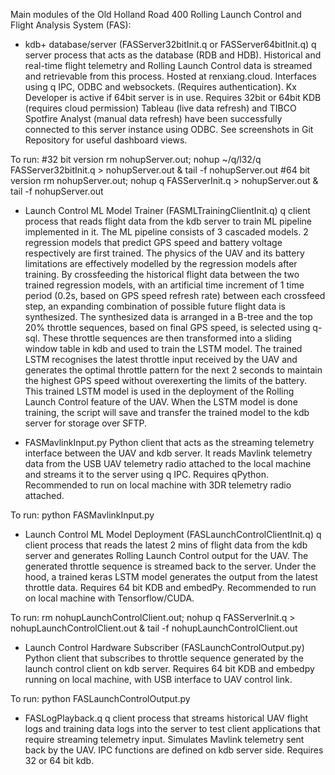 Main modules of the Old Holland Road 400 Rolling Launch Control and Flight Analysis System (FAS):

- kdb+ database/server (FASServer32bitInit.q or FASServer64bitInit.q)
q server process that acts as the database (RDB and HDB). Historical and real-time flight telemetry and Rolling Launch Control data is streamed and retrievable from this process. Hosted at renxiang.cloud.
Interfaces using q IPC, ODBC and websockets. (Requires authentication).
Kx Developer is active if 64bit server is in use.
Requires 32bit or 64bit KDB (requires cloud permission)
Tableau (live data refresh) and TIBCO Spotfire Analyst (manual data refresh) have been successfully connected to this server instance using ODBC.
See screenshots in Git Repository for useful dashboard views.

To run:
#32 bit version
rm nohupServer.out; nohup ~/q/l32/q FASServer32bitInit.q > nohupServer.out & tail -f nohupServer.out
#64 bit version
rm nohupServer.out; nohup q FASServerInit.q > nohupServer.out & tail -f nohupServer.out

- Launch Control ML Model Trainer (FASMLTrainingClientInit.q)
q client process that reads flight data from the kdb server to train ML pipeline implemented in it.
The ML pipeline consists of 3 cascaded models. 
2 regression models that predict GPS speed and battery voltage respectively are first trained.
The physics of the UAV and its battery limitations are effectively modelled by the regression models after training.
By crossfeeding the historical flight data between the two trained regression models, with an artificial time increment of 1 time period (0.2s, based on GPS speed refresh rate) between each crossfeed step, an expanding combination of possible future flight data is synthesized.
The synthesized data is arranged in a B-tree and the top 20% throttle sequences, based on final GPS speed, is selected using q-sql.
These throttle sequences are then transformed into a sliding window table in kdb and used to train the LSTM model.
The trained LSTM recognises the latest throttle input received by the UAV and generates the optimal throttle pattern for the next 2 seconds to maintain the highest GPS speed without overexerting the limits of the battery.
This trained LSTM model is used in the deployment of the Rolling Launch Control feature of the UAV.
When the LSTM model is done training, the script will save and transfer the trained model to the kdb server for storage over SFTP. 

- FASMavlinkInput.py
Python client that acts as the streaming telemetry interface between the UAV and kdb server.
It reads Mavlink telemetry data from the USB UAV telemetry radio attached to the local machine and streams it to the server using q IPC.
Requires qPython. Recommended to run on local machine with 3DR telemetry radio attached.

To run:
python FASMavlinkInput.py

- Launch Control ML Model Deployment (FASLaunchControlClientInit.q)
q client process that reads the latest 2 mins of flight data from the kdb server and generates Rolling Launch Control output for the UAV. The generated throttle sequence is streamed back to the server.
Under the hood, a trained keras LSTM model generates the output from the latest throttle data.
Requires 64 bit KDB and embedPy. Recommended to run on local machine with Tensorflow/CUDA.

To run:
rm nohupLaunchControlClient.out; nohup q FASServerInit.q > nohupLaunchControlClient.out & tail -f nohupLaunchControlClient.out

- Launch Control Hardware Subscriber (FASLaunchControlOutput.py)
Python client that subscribes to throttle sequence generated by the launch control client on kdb server.
Requires 64 bit KDB and embedpy running on local machine, with USB interface to UAV control link.

To run:
python FASLaunchControlOutput.py

- FASLogPlayback.q
q client process that streams historical UAV flight logs and training data logs into the server to test client applications that require streaming telemetry input. Simulates Mavlink telemetry sent back by the UAV.
IPC functions are defined on kdb server side.
Requires 32 or 64 bit kdb.